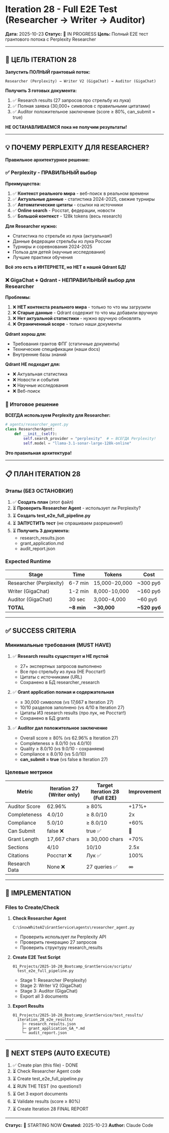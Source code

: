 # Iteration 28 - Full E2E Test (Researcher → Writer → Auditor)

**Дата:** 2025-10-23
**Статус:** 🚀 IN PROGRESS
**Цель:** Полный E2E тест грантового потока с Perplexity Researcher

---

## 🎯 ЦЕЛЬ ITERATION 28

**Запустить ПОЛНЫЙ грантовый поток:**
```
Researcher (Perplexity) → Writer V2 (GigaChat) → Auditor (GigaChat)
```

**Получить 3 готовых документа:**
1. ✅ Research results (27 запросов про стрельбу из лука)
2. ✅ Полная заявка (30,000+ символов с правильными цитатами)
3. ✅ Auditor положительное заключение (score ≥ 80%, can_submit = true)

**НЕ ОСТАНАВЛИВАЕМСЯ пока не получим результаты!**

---

## 💡 ПОЧЕМУ PERPLEXITY ДЛЯ RESEARCHER?

**Правильное архитектурное решение:**

### ✅ Perplexity - ПРАВИЛЬНЫЙ выбор

**Преимущества:**
1. ✅ **Контекст реального мира** - веб-поиск в реальном времени
2. ✅ **Актуальные данные** - статистика 2024-2025, свежие турниры
3. ✅ **Автоматические цитаты** - ссылки на источники
4. ✅ **Online search** - Росстат, федерации, новости
5. ✅ **Большой контекст** - 128k tokens (весь research)

**Для Researcher нужно:**
- Статистика по стрельбе из лука (актуальная!)
- Данные федерации стрельбы из лука России
- Турниры и соревнования 2024-2025
- Польза для детей (научные исследования)
- Лучшие практики обучения

**Всё это есть в ИНТЕРНЕТЕ, но НЕТ в нашей Qdrant БД!**

### ❌ GigaChat + Qdrant - НЕПРАВИЛЬНЫЙ выбор для Researcher

**Проблемы:**
1. ❌ **НЕТ контекста реального мира** - только то что мы загрузили
2. ❌ **Старые данные** - Qdrant содержит то что мы добавили вручную
3. ❌ **Нет актуальной статистики** - нужно вручную обновлять
4. ❌ **Ограниченный scope** - только наши документы

**Qdrant хорош для:**
- Требования грантов ФПГ (статичные документы)
- Технические спецификации (наши docs)
- Внутренние базы знаний

**Qdrant НЕ подходит для:**
- ❌ Актуальная статистика
- ❌ Новости и события
- ❌ Научные исследования
- ❌ Веб-поиск

### 🎯 Итоговое решение

**ВСЕГДА используем Perplexity для Researcher:**
```python
# agents/researcher_agent.py
class ResearcherAgent:
    def __init__(self):
        self.search_provider = "perplexity"  # ← ВСЕГДА Perplexity!
        self.model = "llama-3.1-sonar-large-128k-online"
```

**Это правильная архитектура!**

---

## 📋 ПЛАН ITERATION 28

### Этапы (БЕЗ ОСТАНОВКИ!)

1. ✅ **Создать план** (этот файл)
2. ⏳ **Проверить Researcher Agent** - использует ли Perplexity?
3. ⏳ **Создать test_e2e_full_pipeline.py**
4. ⏳ **ЗАПУСТИТЬ тест** (не спрашиваем разрешения!)
5. ⏳ **Получить 3 документа:**
   - research_results.json
   - grant_application.md
   - audit_report.json

### Expected Runtime

| Stage | Time | Tokens | Cost |
|-------|------|--------|------|
| Researcher (Perplexity) | 6-7 min | 15,000-20,000 | ~300 руб |
| Writer (GigaChat) | 1-2 min | 8,000-10,000 | ~160 руб |
| Auditor (GigaChat) | 30 sec | 3,000-4,000 | ~60 руб |
| **TOTAL** | **~8 min** | **~30,000** | **~520 руб** |

---

## ✅ SUCCESS CRITERIA

### Минимальные требования (MUST HAVE)

1. ✅ **Research results существует и НЕ пустой**
   - 27+ экспертных запросов выполнено
   - Все про стрельбу из лука (НЕ Росстат!)
   - Цитаты с источниками (URL)
   - Сохранено в БД researcher_research

2. ✅ **Grant application полная и содержательная**
   - ≥ 30,000 символов (vs 17,667 в Iteration 27)
   - 10/10 разделов заполнено (vs 4/10 в Iteration 27)
   - Цитаты ИЗ research results (про лук, не Росстат!)
   - Сохранено в БД grants

3. ✅ **Auditor дал положительное заключение**
   - Overall score ≥ 80% (vs 62.96% в Iteration 27)
   - Completeness ≥ 8.0/10 (vs 4.0/10)
   - Quality ≥ 8.0/10 (vs 9.0/10 - сохраняем)
   - Compliance ≥ 8.0/10 (vs 5.0/10)
   - **can_submit = true** (vs false в Iteration 27)

### Целевые метрики

| Metric | Iteration 27 (Writer only) | Target Iteration 28 (Full E2E) | Improvement |
|--------|---------------------------|-------------------------------|-------------|
| Auditor Score | 62.96% | ≥ 80% | +17%+ |
| Completeness | 4.0/10 | ≥ 8.0/10 | 2x |
| Compliance | 5.0/10 | ≥ 8.0/10 | +60% |
| Can Submit | false ❌ | true ✅ | 🎯 |
| Grant Length | 17,667 chars | ≥ 30,000 chars | +70% |
| Sections | 4/10 | 10/10 | 2.5x |
| Citations | Росстат ❌ | Лук ✅ | 100% |
| Research Data | None ❌ | 27 queries ✅ | ∞ |

---

## 📝 IMPLEMENTATION

### Files to Create/Check

1. **Check Researcher Agent**
   ```
   C:\SnowWhiteAI\GrantService\agents\researcher_agent.py
   ```
   - Проверить использует ли Perplexity API
   - Проверить генерацию 27 запросов
   - Проверить структуру research_results

2. **Create E2E Test Script**
   ```
   01_Projects/2025-10-20_Bootcamp_GrantService/scripts/
     test_e2e_full_pipeline.py
   ```
   - Stage 1: Researcher (Perplexity)
   - Stage 2: Writer V2 (GigaChat)
   - Stage 3: Auditor (GigaChat)
   - Export all 3 documents

3. **Export Results**
   ```
   01_Projects/2025-10-20_Bootcamp_GrantService/test_results/
     iteration_28_e2e_results/
       ├─ research_results.json
       ├─ grant_application_GA_*.md
       └─ audit_report.json
   ```

---

## 🎯 NEXT STEPS (AUTO EXECUTE)

1. ✅ Create plan (this file) - DONE
2. ⏳ Check Researcher Agent code
3. ⏳ Create test_e2e_full_pipeline.py
4. ⏳ RUN THE TEST (no questions!)
5. ⏳ Get 3 export documents
6. ⏳ Validate results (score ≥ 80%)
7. ⏳ Create Iteration 28 FINAL REPORT

---

**Статус:** 🚀 STARTING NOW
**Created:** 2025-10-23
**Author:** Claude Code
